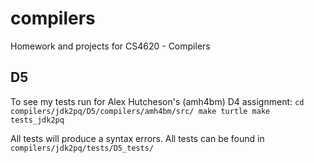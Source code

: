 compilers
=========

Homework and projects for CS4620 - Compilers

D5
-------------
To see my tests run for Alex Hutcheson's (amh4bm) D4 assignment:
        ```
        cd compilers/jdk2pq/D5/compilers/amh4bm/src/
        make turtle
        make tests_jdk2pq
        ```

All tests will produce a syntax errors. All tests can be found in
        ```
        compilers/jdk2pq/tests/D5_tests/
        ```